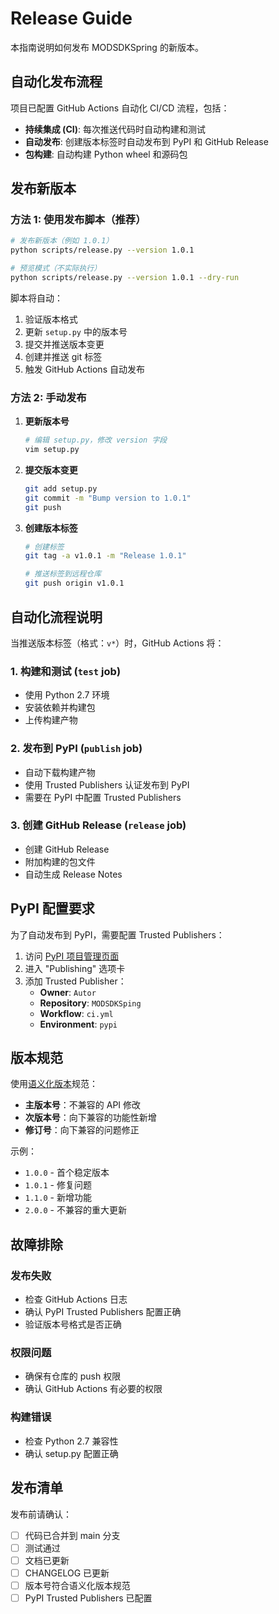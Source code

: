 # Release Guide

本指南说明如何发布 MODSDKSpring 的新版本。

## 自动化发布流程

项目已配置 GitHub Actions 自动化 CI/CD 流程，包括：

- **持续集成 (CI)**: 每次推送代码时自动构建和测试
- **自动发布**: 创建版本标签时自动发布到 PyPI 和 GitHub Release
- **包构建**: 自动构建 Python wheel 和源码包

## 发布新版本

### 方法 1: 使用发布脚本（推荐）

```bash
# 发布新版本（例如 1.0.1）
python scripts/release.py --version 1.0.1

# 预览模式（不实际执行）
python scripts/release.py --version 1.0.1 --dry-run
```

脚本将自动：
1. 验证版本格式
2. 更新 `setup.py` 中的版本号
3. 提交并推送版本变更
4. 创建并推送 git 标签
5. 触发 GitHub Actions 自动发布

### 方法 2: 手动发布

1. **更新版本号**
   ```bash
   # 编辑 setup.py，修改 version 字段
   vim setup.py
   ```

2. **提交版本变更**
   ```bash
   git add setup.py
   git commit -m "Bump version to 1.0.1"
   git push
   ```

3. **创建版本标签**
   ```bash
   # 创建标签
   git tag -a v1.0.1 -m "Release 1.0.1"
   
   # 推送标签到远程仓库
   git push origin v1.0.1
   ```

## 自动化流程说明

当推送版本标签（格式：`v*`）时，GitHub Actions 将：

### 1. 构建和测试 (`test` job)
- 使用 Python 2.7 环境
- 安装依赖并构建包
- 上传构建产物

### 2. 发布到 PyPI (`publish` job)
- 自动下载构建产物
- 使用 Trusted Publishers 认证发布到 PyPI
- 需要在 PyPI 中配置 Trusted Publishers

### 3. 创建 GitHub Release (`release` job)
- 创建 GitHub Release
- 附加构建的包文件
- 自动生成 Release Notes

## PyPI 配置要求

为了自动发布到 PyPI，需要配置 Trusted Publishers：

1. 访问 [PyPI 项目管理页面](https://pypi.org/manage/project/mcmod-cli/)
2. 进入 "Publishing" 选项卡
3. 添加 Trusted Publisher：
   - **Owner**: `Autor`
   - **Repository**: `MODSDKSping`
   - **Workflow**: `ci.yml`
   - **Environment**: `pypi`

## 版本规范

使用[语义化版本](https://semver.org/lang/zh-CN/)规范：

- **主版本号**：不兼容的 API 修改
- **次版本号**：向下兼容的功能性新增
- **修订号**：向下兼容的问题修正

示例：
- `1.0.0` - 首个稳定版本
- `1.0.1` - 修复问题
- `1.1.0` - 新增功能
- `2.0.0` - 不兼容的重大更新

## 故障排除

### 发布失败
- 检查 GitHub Actions 日志
- 确认 PyPI Trusted Publishers 配置正确
- 验证版本号格式是否正确

### 权限问题
- 确保有仓库的 push 权限
- 确认 GitHub Actions 有必要的权限

### 构建错误
- 检查 Python 2.7 兼容性
- 确认 setup.py 配置正确

## 发布清单

发布前请确认：

- [ ] 代码已合并到 main 分支
- [ ] 测试通过
- [ ] 文档已更新
- [ ] CHANGELOG 已更新
- [ ] 版本号符合语义化版本规范
- [ ] PyPI Trusted Publishers 已配置